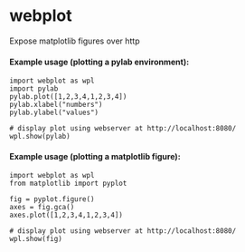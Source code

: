 # webplot
Expose matplotlib figures over http


#### Example usage (plotting a pylab environment):

```
import webplot as wpl
import pylab
pylab.plot([1,2,3,4,1,2,3,4])
pylab.xlabel("numbers")
pylab.ylabel("values")

# display plot using webserver at http://localhost:8080/
wpl.show(pylab)
```

#### Example usage (plotting a matplotlib figure):


```
import webplot as wpl
from matplotlib import pyplot

fig = pyplot.figure()
axes = fig.gca()
axes.plot([1,2,3,4,1,2,3,4])

# display plot using webserver at http://localhost:8080/
wpl.show(fig)
```
